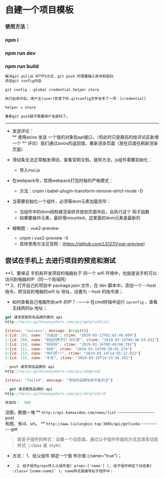# 自建一个项目模板
### 使用方法：
### npm i
### npm run dev
### npm run build
~~~txt
解决git pull从 HTTPS方式，git push 时需要输入账号和密码
添加git config内容

git config --global credential.helper store

执行此命令后，用户主(user)目录下的.gitconfig文件会多了一项：[credential]

helper = store

重新git push就不需要用户名密码了。

~~~
------------------------------
+ 发送评论：<br>
	** 使用axios 发送 一个值的对象到api接口，（但此时只是静态的给评论区新增一个
	** 评论）我们通过axios的返回值，重新渲染页面（放在后面在刷新渲染页面）

+ 滑动条无法正常触发滑动，查看官网文档，提供方法，js组件需要初始化：
  + 导入mui.js

+ 在webpack中，禁用webpack打包时候的严格模式：
	- 方法：cnpm i  babel-plugin-transform-remove-strict-mode  -D
+  当需要初始化一个组件，必须等dom元素加载完毕：
	-  当组件中的dom结构被渲染好并放到页面中后，会执行这个 钩子函数
	- 如果要操作元素，最好用mounted，这里面的dom元素是最新的

+ 缩略图： vue2-preview
	- cnpm i vue2-preview -S  
	- 具体使用方法见官网：(https://github.com/LS1231/vue-preview)

## 尝试在手机上 去进行项目的预览和测试
**1、要保证 手机和开发项目的电脑处于 同一个 wifi 环境中，也就是说手机可以访问到电脑的IP（同一个局域网）<br>
**	2、打开自己的项目中 package.json 文件，在 dev 脚本中，添加一个 --host 指令，把当前的电脑的wifi Ip 地址，设置为 --host 的指令值；
+ 如何查看自己电脑所处wifi 的IP？----> 在cmd终端中运行 `ipconfig`  ，查看无线网的Ip 地址；

~~~js
get 请求获取所有品牌列表的 api
http://kerys.pythonanywhere.com/api/getprodlist/

{status: "success", message: Array(6)}
0:{id: 193, name: "马自达", ctime: "2019-03-13T01:03:49.609"}
1:{id: 209, name: "B站的筒子们 你们好", ctime: "2019-03-14T09:46:54.831"}
2:{id: 210, name: "好好好", ctime: "2019-03-14T09:49:08.792"}
3:{id: 211, name: "666", ctime: "2019-03-14T09:50:05.274"}
4:{id: 213, name: "你们好!!", ctime: "2019-03-14T14:05:12.823"}
5:{id: 215, name: "牛车", ctime: "2019-03-14T14:25:56.501"}
~~~

~~~js
- post 请求添加品牌的 api
http://kerys.pythonanywhere.com/api/addprod/

{status: "failed", message: "添加的品牌名称不能为空"}
~~~

~~~js
- get 请求删除品牌的 api
http://kerys.pythonanywhere.com/api/delprod/id

状态码：  500
~~~
没图，数据一堆
** `http://api.komavideo.com/news/list` -------------------post  <br>
有图、有id、url。
** `http://www.liulongbin.top:3005/api/getlunbo`      -----------get

> 改变子组件的样式：设置一个动态值，通过父子组件传值的方式去改变动态样式（:class 或 :style）
- 方法： 1、给父组件 绑定一个值 布尔值  (:name="true")；
+ 		2、给子组件props传入父组件值( props:['name'] ), 给子组件绑定个动态类( :class='{name:name}' ); name样式直接写在子组件中；
